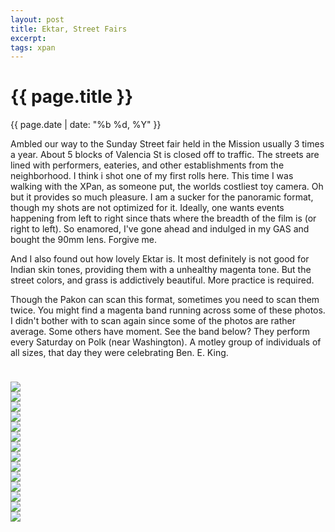 ```yaml
---
layout: post
title: Ektar, Street Fairs
excerpt:
tags: xpan
---
```


{{ page.title }}
================
<div class="pdate"> {{ page.date | date: "%b %d, %Y" }} </div>

<div class="row">
    <div class="col-xs-12">
<p>

<div id="textcontent">
<p>
Ambled our way to the Sunday Street fair held in the Mission usually 3 times a year. About 5 blocks of Valencia St is closed off to 
traffic. The streets are lined with performers, eateries, and other establishments from the neighborhood. I think i shot one of my first rolls here.
This time I was walking with the XPan, as someone put, the worlds costliest toy camera. Oh but it provides so much pleasure. I am a sucker for the panoramic format,
though my shots are not optimized for it.  Ideally, one wants events happening from left to right since thats where the breadth of the film is (or right to left). 
So enamored, I've gone ahead and indulged in my GAS and bought the 90mm lens. Forgive me. 
</p>
<p>And I also found out how lovely Ektar is. It most definitely is not good for Indian skin tones, providing them with a unhealthy magenta tone. But the street colors, and grass
	is addictively beautiful. More practice is required.
	</p>
<p>Though the Pakon can scan this format, sometimes you need to scan them twice. You might find a magenta band running across some of these photos.
	 I didn't bother with to scan again since some of the photos are rather average. Some others have moment. See the band below? They perform every Saturday on Polk (near 
	 Washington). A motley group of individuals of all sizes, that day they were celebrating Ben. E. King.
</p>	 
</div>

<br/>
<div id="demo6" class="flex-images" style="padding-top:0.5em;">
<div class="item" data-w="2400" data-h="892">
	<div class="img"><a href="https://docs.google.com/uc?id=0B6d70FmpKIi1a2c3Y1FHdktIQU0"><img src="https://docs.google.com/uc?id=0B6d70FmpKIi1V0pkMTNDN2hWSm8" data-src="https://docs.google.com/uc?id=0B6d70FmpKIi1U0g4MmNOWEtJXzA"></a></div>
</div>
<div class="item" data-w="2400" data-h="897">
	<div class="img"><a href="https://docs.google.com/uc?id=0B6d70FmpKIi1bjJhVi1jYjhCSEE"><img src="https://docs.google.com/uc?id=0B6d70FmpKIi1V0pkMTNDN2hWSm8" data-src="https://docs.google.com/uc?id=0B6d70FmpKIi1TzhqZ2FKOVJWdXc"></a></div>
</div>
<div class="item" data-w="2400" data-h="899">
	<div class="img"><a href="https://docs.google.com/uc?id=0B6d70FmpKIi1QndrcXFxbGwxTE0"><img src="https://docs.google.com/uc?id=0B6d70FmpKIi1V0pkMTNDN2hWSm8" data-src="https://docs.google.com/uc?id=0B6d70FmpKIi1TUkzZ1BwVDVnVE0"></a></div>
</div>
<div class="item" data-w="2400" data-h="893">
	<div class="img"><a href="https://docs.google.com/uc?id=0B6d70FmpKIi1ajUxMzJiZWV0Sms"><img src="https://docs.google.com/uc?id=0B6d70FmpKIi1V0pkMTNDN2hWSm8" data-src="https://docs.google.com/uc?id=0B6d70FmpKIi1bE05cl8zRkpHTm8"></a></div>
</div>
<div class="item" data-w="2400" data-h="884">
	<div class="img"><a href="https://docs.google.com/uc?id=0B6d70FmpKIi1M3FVemNFUG5YYW8"><img src="https://docs.google.com/uc?id=0B6d70FmpKIi1V0pkMTNDN2hWSm8" data-src="https://docs.google.com/uc?id=0B6d70FmpKIi1U2stMEpUcEVaeVE"></a></div>
</div>
<div class="item" data-w="2400" data-h="891">
	<div class="img"><a href="https://docs.google.com/uc?id=0B6d70FmpKIi1MW9aTllOYmwtM0k"><img src="https://docs.google.com/uc?id=0B6d70FmpKIi1V0pkMTNDN2hWSm8" data-src="https://docs.google.com/uc?id=0B6d70FmpKIi1cXVyU0JlVnpmZWs"></a></div>
</div>
<div class="item" data-w="2400" data-h="907">
	<div class="img"><a href="https://docs.google.com/uc?id=0B6d70FmpKIi1MTB4ZmhMMV9RS3M"><img src="https://docs.google.com/uc?id=0B6d70FmpKIi1V0pkMTNDN2hWSm8" data-src="https://docs.google.com/uc?id=0B6d70FmpKIi1TnJGQlBHWEttZTQ"></a></div>
</div>
<div class="item" data-w="2400" data-h="891">
	<div class="img"><a href="https://docs.google.com/uc?id=0B6d70FmpKIi1cDVHS3ZUS2lWaXc"><img src="https://docs.google.com/uc?id=0B6d70FmpKIi1V0pkMTNDN2hWSm8" data-src="https://docs.google.com/uc?id=0B6d70FmpKIi1OXlUZnlTUm50N3c"></a></div>
</div>
<div class="item" data-w="2400" data-h="895">
	<div class="img"><a href="https://docs.google.com/uc?id=0B6d70FmpKIi1YkFfMU1Cbk9uSFU"><img src="https://docs.google.com/uc?id=0B6d70FmpKIi1V0pkMTNDN2hWSm8" data-src="https://docs.google.com/uc?id=0B6d70FmpKIi1ZUVlVlpiM3ZDSzQ"></a></div>
</div>
<div class="item" data-w="2400" data-h="903">
	<div class="img"><a href="https://docs.google.com/uc?id=0B6d70FmpKIi1dnFabzU5aTl0ZEU"><img src="https://docs.google.com/uc?id=0B6d70FmpKIi1V0pkMTNDN2hWSm8" data-src="https://docs.google.com/uc?id=0B6d70FmpKIi1enpUY0w4azZCZ2c"></a></div>
</div>
<div class="item" data-w="2400" data-h="898">
	<div class="img"><a href="https://docs.google.com/uc?id=0B6d70FmpKIi1SURzYWlnbXU0dWM"><img src="https://docs.google.com/uc?id=0B6d70FmpKIi1V0pkMTNDN2hWSm8" data-src="https://docs.google.com/uc?id=0B6d70FmpKIi1OGdseEV5QmhEV28"></a></div>
</div>
<div class="item" data-w="2400" data-h="897">
	<div class="img"><a href="https://docs.google.com/uc?id=0B6d70FmpKIi1UnpCV0RqbVNYakk"><img src="https://docs.google.com/uc?id=0B6d70FmpKIi1V0pkMTNDN2hWSm8" data-src="https://docs.google.com/uc?id=0B6d70FmpKIi1a2h6SzVMU2h5bGc"></a></div>
</div>
<div class="item" data-w="2400" data-h="888">
	<div class="img"><a href="https://docs.google.com/uc?id=0B6d70FmpKIi1QlJ4Zk94Tm94UjQ"><img src="https://docs.google.com/uc?id=0B6d70FmpKIi1V0pkMTNDN2hWSm8" data-src="https://docs.google.com/uc?id=0B6d70FmpKIi1eU43QWI3ZmtmYm8"></a></div>
</div>
<div class="item" data-w="2400" data-h="895">
	<div class="img"><a href="https://docs.google.com/uc?id=0B6d70FmpKIi1UEd0ZWJRXy1vaUE"><img src="https://docs.google.com/uc?id=0B6d70FmpKIi1V0pkMTNDN2hWSm8" data-src="https://docs.google.com/uc?id=0B6d70FmpKIi1MUgwZDM3aUpBbm8"></a></div>
</div>
</div>


</div>
<script>
$('#demo6').flexImages({ rowHeight:900 , truncate: 0});
</script>

